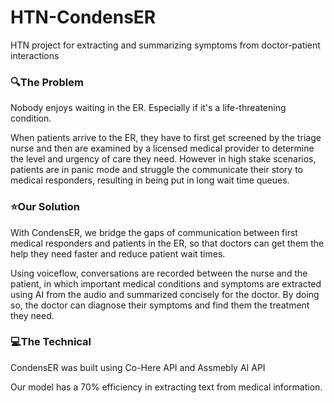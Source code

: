 # HTN-CondensER
HTN project for extracting and summarizing symptoms from doctor-patient interactions

### 🔍**The Problem**
Nobody enjoys waiting in the ER. Especially if it's a life-threatening condition.

When patients arrive to the ER, they have to first get screened by the triage nurse and then are examined by a licensed medical provider to determine the level and urgency of care they need. However in high stake scenarios, patients are in panic mode and struggle the communicate their story to medical responders, resulting in being put in long wait time queues.

### ⭐**Our Solution**
With CondensER, we bridge the gaps of communication between first medical responders and patients in the ER, so that doctors can get them the help they need faster and reduce patient wait times.

Using voiceflow, conversations are recorded between the nurse and the patient, in which important medical conditions and symptoms are extracted using AI from the audio and summarized concisely for the doctor. By doing so, the doctor can diagnose their symptoms and find them the treatment they need.

### 💻**The Technical**

CondensER was built using Co-Here API and Assmebly AI API

Our model has a 70% efficiency in extracting text from medical information.




